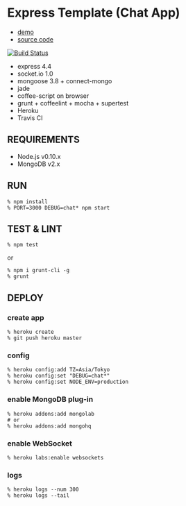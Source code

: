 Express Template (Chat App)
===========================

- [demo](https://express-chat-template.herokuapp.com/)
- [source code](https://github.com/shokai/express-template)

[![Build Status](https://travis-ci.org/shokai/express-template.svg?branch=master)](https://travis-ci.org/shokai/express-template)

- express 4.4
- socket.io 1.0
- mongoose 3.8 + connect-mongo
- jade
- coffee-script on browser
- grunt + coffeelint + mocha + supertest
- Heroku
- Travis CI


REQUIREMENTS
------------

- Node.js v0.10.x
- MongoDB v2.x


RUN
---

    % npm install
    % PORT=3000 DEBUG=chat* npm start


TEST & LINT
-----------

    % npm test

or

    % npm i grunt-cli -g
    % grunt


DEPLOY
------

### create app

    % heroku create
    % git push heroku master

### config

    % heroku config:add TZ=Asia/Tokyo
    % heroku config:set "DEBUG=chat*"
    % heroku config:set NODE_ENV=production

### enable MongoDB plug-in

    % heroku addons:add mongolab
    # or
    % heroku addons:add mongohq

### enable WebSocket

    % heroku labs:enable websockets

### logs

    % heroku logs --num 300
    % heroku logs --tail
